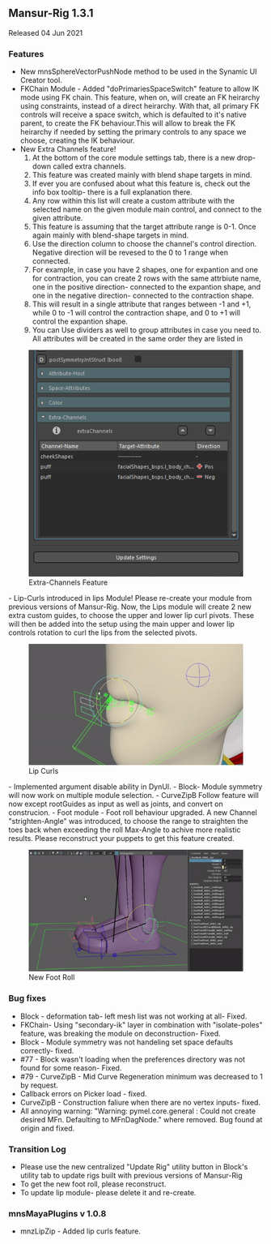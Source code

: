 ## Mansur-Rig 1.3.1

Released 04 Jun 2021

### Features
- New mnsSphereVectorPushNode method to be used in the Synamic UI Creator tool.
- FKChain Module - Added "doPrimariesSpaceSwitch" feature to allow IK mode using FK chain. This feature, when on, will create an FK heirarchy using constraints, instead of a direct heirarchy. With that, all primary FK controls will receive a space switch, which is defaulted to it's native parent, to create the FK behaviour.This will allow to break the FK heirarchy if needed by setting the primary controls to any space we choose, creating the IK behaviour.
- New Extra Channels feature!
    1. At the bottom of the core module settings tab, there is a new drop-down called extra channels.
    2. This feature was created mainly with blend shape targets in mind.
    3. If ever you are confused about what this feature is, check out the info box tooltip- there is a full explanation there.
    4. Any row within this list will create a custom attribute with the selected name on the given module main control, and connect to the given attribute.
    5. This feature is assuming that the target attribute range is 0-1. Once again mainly with blend-shape targets in mind.
    6. Use the direction column to choose the channel's control direction. Negative direction will be revesed to the 0 to 1 range when connected.
    7. For example, in case you have 2 shapes, one for expantion and one for contraction, you can create 2 rows with the same attrbiute name, one in the positive direction- connected to the expantion shape, and one in the negative direction- connected to the contraction shape.
    8. This will result in a single attribute that ranges between -1 and +1, while 0 to -1 will control the contraction shape, and 0 to +1 will control the expantion shape.
    9. You can Use dividers as well to group attributes in case you need to. All attributes will be created in the same order they are listed in
<figure>
  <img src="../../images/releaseNotes/131_extraChannels.png"/>
  <figcaption>Extra-Channels Feature</figcaption>
</figure>
- Lip-Curls introduced in lips Module! Please re-create your module from previous versions of Mansur-Rig. Now, the Lips module will create 2 new extra custom guides, to choose the upper and lower lip curl pivots. These will then be added into the setup using the main upper and lower lip controls rotation to curl the lips from the selected pivots.
<figure>
  <img src="../../images/releaseNotes/131_lipCurls.gif"/>
  <figcaption>Lip Curls</figcaption>
</figure>
- Implemented argument disable ability in DynUI.
- Block- Module symmetry will now work on multiple module selection.
- CurveZipB Follow feature will now except rootGuides as input as well as joints, and convert on construcion.
- Foot module - Foot roll behaviour upgraded. A new Channel "strighten-Angle" was introduced, to choose the range to straighten the toes back when exceeding the roll Max-Angle to achive more realistic results. Please reconstruct your puppets to get this feature created.
<figure>
  <img src="../../images/releaseNotes/131_newFootRoll.gif"/>
  <figcaption>New Foot Roll</figcaption>
</figure>


### Bug fixes
- Block - deformation tab- left mesh list was not working at all- Fixed. 
- FKChain- Using "secondary-ik" layer in combination with "isolate-poles" feature, was breaking the module on deconstruction- Fixed.
- Block - Module symmetry was not handeling set space defaults correctly- fixed.
- \#77 - Block wasn't loading when the preferences directory was not found for some reason- Fixed.
- \#79 - CurveZipB - Mid Curve Regeneration minimum was decreased to 1 by request.
- Callback errors on Picker load - fixed.
- CurveZipB - Construction faliure when there are no vertex inputs- fixed.
- All annoying warning: "Warning: pymel.core.general : Could not create desired MFn. Defaulting to MFnDagNode." where removed. Bug found at origin and fixed.

### Transition Log
- Please use the new centralized "Update Rig" utility button in Block's utility tab to update rigs built with previous versions of Mansur-Rig
- To get the new foot roll, please reconstruct.
- To update lip module- please delete it and re-create.

### mnsMayaPlugins v 1.0.8
- mnzLipZip - Added lip curls feature.